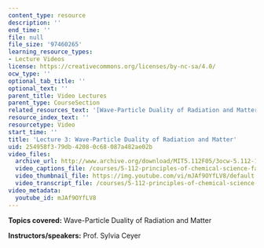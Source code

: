 ```yaml
---
content_type: resource
description: ''
end_time: ''
file: null
file_size: '97460265'
learning_resource_types:
- Lecture Videos
license: https://creativecommons.org/licenses/by-nc-sa/4.0/
ocw_type: ''
optional_tab_title: ''
optional_text: ''
parent_title: Video Lectures
parent_type: CourseSection
related_resources_text: '[Wave-Particle Duality of Radiation and Matter (PDF)](/courses/5-112-principles-of-chemical-science-fall-2005/resources/lecture3)'
resource_index_text: ''
resourcetype: Video
start_time: ''
title: 'Lecture 3: Wave-Particle Duality of Radiation and Matter'
uid: 254958f3-79db-4208-0c68-087a482ae02b
video_files:
  archive_url: http://www.archive.org/download/MIT5.112F05/3ocw-5.112-12sep2005-220k.mp4
  video_captions_file: /courses/5-112-principles-of-chemical-science-fall-2005/7b72816141465066849040991661815e_mJAf9OYfLV8.vtt
  video_thumbnail_file: https://img.youtube.com/vi/mJAf9OYfLV8/default.jpg
  video_transcript_file: /courses/5-112-principles-of-chemical-science-fall-2005/cd71b9ac6f30ac9005e25f18b94c7e98_mJAf9OYfLV8.pdf
video_metadata:
  youtube_id: mJAf9OYfLV8
---
```


**Topics covered:** Wave-Particle Duality of Radiation and Matter

**Instructors/speakers:** Prof. Sylvia Ceyer

